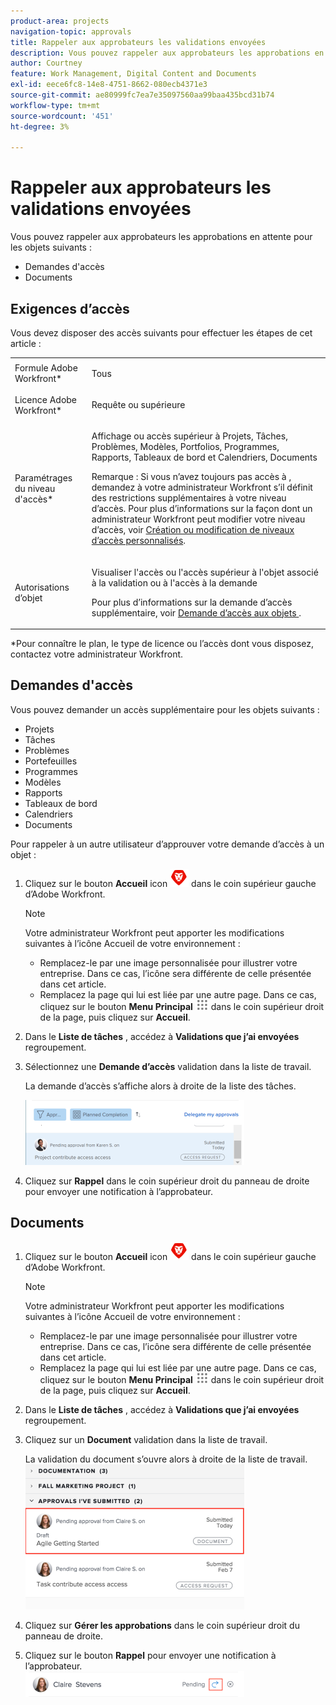 ```yaml
---
product-area: projects
navigation-topic: approvals
title: Rappeler aux approbateurs les validations envoyées
description: Vous pouvez rappeler aux approbateurs les approbations en attente des objets dans Workfront.
author: Courtney
feature: Work Management, Digital Content and Documents
exl-id: eece6fc8-14e8-4751-8662-080ecb4371e3
source-git-commit: ae80999fc7ea7e35097560aa99baa435bcd31b74
workflow-type: tm+mt
source-wordcount: '451'
ht-degree: 3%

---
```


# Rappeler aux approbateurs les validations envoyées

Vous pouvez rappeler aux approbateurs les approbations en attente pour les objets suivants : 

* Demandes d&#39;accès
* Documents

## Exigences d’accès

Vous devez disposer des accès suivants pour effectuer les étapes de cet article :

<table style="table-layout:auto"> 
 <col> 
 <col> 
 <tbody> 
  <tr> 
   <td role="rowheader">Formule Adobe Workfront*</td> 
   <td> <p>Tous</p> </td> 
  </tr> 
  <tr> 
   <td role="rowheader">Licence Adobe Workfront*</td> 
   <td> <p>Requête ou supérieure</p> </td> 
  </tr> 
  <tr> 
   <td role="rowheader">Paramétrages du niveau d'accès*</td> 
   <td> <p>Affichage ou accès supérieur à Projets, Tâches, Problèmes, Modèles, Portfolios, Programmes, Rapports, Tableaux de bord et Calendriers, Documents</p> <p>Remarque : Si vous n’avez toujours pas accès à , demandez à votre administrateur Workfront s’il définit des restrictions supplémentaires à votre niveau d’accès. Pour plus d’informations sur la façon dont un administrateur Workfront peut modifier votre niveau d’accès, voir <a href="../../administration-and-setup/add-users/configure-and-grant-access/create-modify-access-levels.md" class="MCXref xref">Création ou modification de niveaux d’accès personnalisés</a>.</p> </td> 
  </tr> 
  <tr> 
   <td role="rowheader">Autorisations d’objet</td> 
   <td> <p>Visualiser l'accès ou l'accès supérieur à l'objet associé à la validation ou à l'accès à la demande </p> <p>Pour plus d’informations sur la demande d’accès supplémentaire, voir <a href="../../workfront-basics/grant-and-request-access-to-objects/request-access.md" class="MCXref xref">Demande d’accès aux objets </a>.</p> </td> 
  </tr> 
 </tbody> 
</table>

&#42;Pour connaître le plan, le type de licence ou l’accès dont vous disposez, contactez votre administrateur Workfront.

## Demandes d&#39;accès

Vous pouvez demander un accès supplémentaire pour les objets suivants :

* Projets
* Tâches
* Problèmes
* Portefeuilles
* Programmes
* Modèles
* Rapports
* Tableaux de bord
* Calendriers
* Documents

Pour rappeler à un autre utilisateur d’approuver votre demande d’accès à un objet :

1. Cliquez sur le bouton **Accueil** icon ![](assets/home-icon-30x29.png) dans le coin supérieur gauche d’Adobe Workfront.

   >[!NOTE]
   >
   >Votre administrateur Workfront peut apporter les modifications suivantes à l’icône Accueil de votre environnement :
   >
   >* Remplacez-le par une image personnalisée pour illustrer votre entreprise. Dans ce cas, l’icône sera différente de celle présentée dans cet article.
   >* Remplacez la page qui lui est liée par une autre page. Dans ce cas, cliquez sur le bouton **Menu Principal** ![](assets/main-menu-icon.png) dans le coin supérieur droit de la page, puis cliquez sur **Accueil**.

1. Dans le **Liste de tâches** , accédez à **Validations que j’ai envoyées** regroupement.

1. Sélectionnez une **Demande d’accès** validation dans la liste de travail.

   La demande d’accès s’affiche alors à droite de la liste des tâches.

   ![](assets/access-request-pending-approval-nwe-350x104.png)

1. Cliquez sur **Rappel** dans le coin supérieur droit du panneau de droite pour envoyer une notification à l’approbateur.

## Documents

1. Cliquez sur le bouton **Accueil** icon ![](assets/home-icon-30x29.png) dans le coin supérieur gauche d’Adobe Workfront.

   >[!NOTE]
   >
   >Votre administrateur Workfront peut apporter les modifications suivantes à l’icône Accueil de votre environnement :
   >
   >* Remplacez-le par une image personnalisée pour illustrer votre entreprise. Dans ce cas, l’icône sera différente de celle présentée dans cet article.
   >* Remplacez la page qui lui est liée par une autre page. Dans ce cas, cliquez sur le bouton **Menu Principal** ![](assets/main-menu-icon.png) dans le coin supérieur droit de la page, puis cliquez sur **Accueil**.

1. Dans le **Liste de tâches** , accédez à **Validations que j’ai envoyées** regroupement.

1. Cliquez sur un **Document** validation dans la liste de travail.

   La validation du document s’ouvre alors à droite de la liste de travail.\
   ![](assets/document-350x232.png)

1. Cliquez sur **Gérer les approbations** dans le coin supérieur droit du panneau de droite.
1. Cliquez sur le bouton **Rappel** pour envoyer une notification à l’approbateur.\
   ![Remarque.png](assets/remind-350x41.png)
